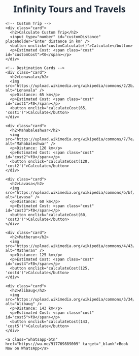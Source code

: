 <!DOCTYPE html>
<html lang="en">
<head>
  <meta charset="UTF-8" />
  <meta name="viewport" content="width=device-width, initial-scale=1.0"/>
  <title>Infinity Tours and Travels</title>
  <style>
    * {
      box-sizing: border-box;
      margin: 0;
      padding: 0;
      font-family: 'Segoe UI', sans-serif;
    }

    body {
      background: #f1f3f6;
      color: #333;
      padding: 20px;
    }

    h1 {
      text-align: center;
      margin-bottom: 20px;
      color: #1e2a38;
    }

    .container {
      max-width: 800px;
      margin: auto;
    }

    .card {
      background: white;
      border-radius: 16px;
      padding: 20px;
      box-shadow: 0 4px 10px rgba(0,0,0,0.08);
      margin-bottom: 20px;
    }

    .card img {
      width: 100%;
      border-radius: 12px;
      margin-bottom: 10px;
    }

    .card h2 {
      font-size: 1.3rem;
      margin-bottom: 10px;
      color: #173e6d;
    }

    .card p {
      margin-bottom: 10px;
    }

    .card button {
      background: #007f5f;
      color: white;
      padding: 10px 15px;
      border: none;
      border-radius: 10px;
      font-size: 1rem;
      cursor: pointer;
      width: 100%;
    }

    .card button:hover {
      background: #006747;
    }

    .cost {
      font-weight: bold;
      color: #d97706;
    }

    .whatsapp-btn {
      display: block;
      text-align: center;
      background: #25d366;
      color: white;
      padding: 14px;
      border-radius: 12px;
      font-size: 1.2rem;
      text-decoration: none;
      box-shadow: 0 4px 12px rgba(0,0,0,0.1);
    }

    .whatsapp-btn:hover {
      background: #1ebe5d;
    }

    input[type="number"] {
      width: 100%;
      padding: 10px;
      border-radius: 10px;
      border: 1px solid #ccc;
      font-size: 1rem;
      margin-top: 10px;
      margin-bottom: 10px;
    }

    @media (max-width: 600px) {
      h1 {
        font-size: 1.5rem;
      }

      .card h2 {
        font-size: 1.1rem;
      }
    }
  </style>
</head>
<body>
  <div class="container">
    <h1>Infinity Tours and Travels</h1>

    <!-- Custom Trip -->
    <div class="card">
      <h2>Calculate Custom Trip</h2>
      <input type="number" id="customDistance" placeholder="Enter distance in km" />
      <button onclick="customCalculate()">Calculate</button>
      <p>Estimated Cost: <span class="cost" id="customCost">₹0</span></p>
    </div>

    <!-- Destination Cards -->
    <div class="card">
      <h2>Lonavala</h2>
      <img src="https://upload.wikimedia.org/wikipedia/commons/2/2b/Lonavla_view.jpg" alt="Lonavala" />
      <p>Distance: 65 km</p>
      <p>Estimated Cost: <span class="cost" id="cost1">₹0</span></p>
      <button onclick="calculateCost(65, 'cost1')">Calculate</button>
    </div>

    <div class="card">
      <h2>Mahabaleshwar</h2>
      <img src="https://upload.wikimedia.org/wikipedia/commons/7/7e/Mahabaleshwar.jpg" alt="Mahabaleshwar" />
      <p>Distance: 120 km</p>
      <p>Estimated Cost: <span class="cost" id="cost2">₹0</span></p>
      <button onclick="calculateCost(120, 'cost2')">Calculate</button>
    </div>

    <div class="card">
      <h2>Lavasa</h2>
      <img src="https://upload.wikimedia.org/wikipedia/commons/b/bf/Lavasa_City_View.jpg" alt="Lavasa" />
      <p>Distance: 60 km</p>
      <p>Estimated Cost: <span class="cost" id="cost3">₹0</span></p>
      <button onclick="calculateCost(60, 'cost3')">Calculate</button>
    </div>

    <div class="card">
      <h2>Matheran</h2>
      <img src="https://upload.wikimedia.org/wikipedia/commons/4/43/Matheran_Valley_View.jpg" alt="Matheran" />
      <p>Distance: 125 km</p>
      <p>Estimated Cost: <span class="cost" id="cost4">₹0</span></p>
      <button onclick="calculateCost(125, 'cost4')">Calculate</button>
    </div>

    <div class="card">
      <h2>Alibaug</h2>
      <img src="https://upload.wikimedia.org/wikipedia/commons/3/34/Alibaug_Beach.jpg" alt="Alibaug" />
      <p>Distance: 143 km</p>
      <p>Estimated Cost: <span class="cost" id="cost5">₹0</span></p>
      <button onclick="calculateCost(143, 'cost5')">Calculate</button>
    </div>

    <a class="whatsapp-btn" href="https://wa.me/917769889009" target="_blank">Book Now on WhatsApp</a>
  </div>

  <script>
    function calculateCost(distance, elementId) {
      const rate = 13;
      const cost = distance * rate;
      document.getElementById(elementId).textContent = `₹${cost}`;
    }

    function customCalculate() {
      const distance = parseFloat(document.getElementById("customDistance").value);
      const rate = 13;
      if (!isNaN(distance) && distance > 0) {
        const cost = distance * rate;
        document.getElementById("customCost").textContent = `₹${cost}`;
      } else {
        alert("Please enter a valid distance in kilometers.");
      }
    }
  </script>
</body>
</html>
